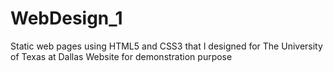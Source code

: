 # WebDesign_1
 Static web pages using HTML5 and CSS3 that I designed for The University of Texas at Dallas Website for demonstration purpose
